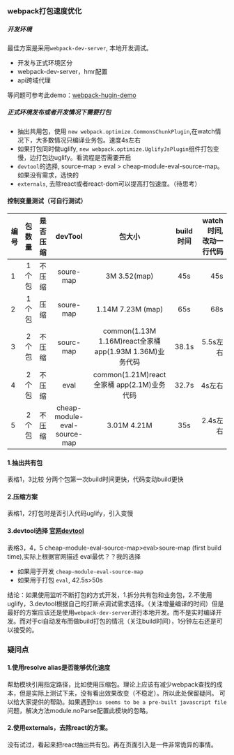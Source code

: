 ###  webpack打包速度优化

##### 开发环境

最佳方案是采用`webpack-dev-server`, 本地开发调试。

- 开发与正式环境区分
- webpack-dev-server，hmr配置
- api跨域代理

等问题可参考此demo：[webpack-hugin-demo](https://github.com/iscarecrow/webpack-hugin-demo)

##### 正式环境发布或者开发情况下需要打包

- 抽出共用包，使用 `new webpack.optimize.CommonsChunkPlugin`,在watch情况下，大多数情况只编译业务包。速度4s左右
- 如果打包同时做uglify, `new webpack.optimize.UglifyJsPlugin`组件打包变慢，边打包边uglify。看流程是否需要开启
- `devtool`的选择, source-map > eval > cheap-module-eval-source-map。如果没有需求，选快的
- `externals`, 去除react或者react-dom可以提高打包速度。（待思考）


#### 控制变量测试（可自行测试）
|编号| 包数量      |    是否压缩 | devTool | 包大小 | build时间| watch 时间,改动一行代码|
| ------------- |:-------------:|:-------------:| :-------------:|:-------------:| :-------------:|   -----:|
|1| 1个包  | 不压缩 |  soure-map    | 3M  3.52(map) | 45s| 45s|
|2| 1个包  | 压缩 |   soure-map   | 1.14M 7.23M  (map) |65s| 68s|
|3| 2个包   | 不压缩| sourc-map  |common(1.13M 1.16M)react全家桶 app(1.93M 1.36M)业务代码| 38.1s|5.5s左右|
|4| 2个包   | 不压缩|eval |common(1.21M)react全家桶 app(2.1M)业务代码| 32.7s|4s左右|
|5|2个包|不压缩|cheap-module-eval-source-map|3.01M 4.21M| 35s| 2.4s左右|


#### 1.抽出共有包
表格1，3比较 分两个包第一次build时间更快，代码变动build更快

#### 2.压缩方案
表格1，2打包时是否引入代码uglify，引入变慢

#### 3.devtool选择 [官网devtool](https://webpack.github.io/docs/configuration.html#devtool)
表格3，4，5 cheap-module-eval-source-map>eval>soure-map (first build time),实际上根据官网描述 eval最优？？我的选择
- 如果用于开发 `cheap-module-eval-source-map`
- 如果用于打包 `eval`, 42.5s>50s



结论：如果使用监听不断打包的方式开发，1.拆分共有包和业务包，2.不使用uglify，3.devtool根据自己的打断点调试需求选择。（关注增量编译的时间）但是最好的方案应该还是使用`webpack-dev-server`进行本地开发。而不是实时编译开发。而对于ci自动发布而做build打包的情况（关注build时间），1分钟左右还是可以接受的。


### 疑问点

#### 1.使用resolve alias是否能够优化速度
帮助模块引用指定路径，比如使用压缩包。理论上应该有减少webpack查找的成本，但是实际上测试下来，没有看出效果改变（不稳定）。所以此处保留疑问。 可以给大家提供的帮助。如果遇到`his seems to be a pre-built javascript file`问题，解决方法module.noParse配置此模块的忽略。
#### 2.使用externals，去除react的方案。
没有试过，看起来把react抽出共有包。再在页面引入是一件非常诡异的事情。